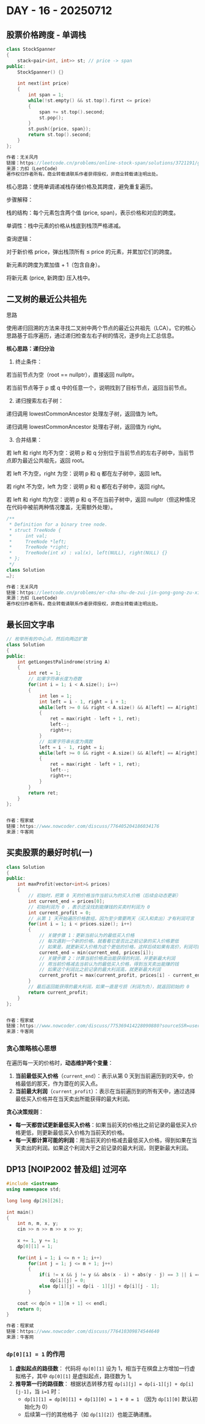 # DAY - 16 - 20250712

## 股票价格跨度 - 单调栈

```C++
class StockSpanner 
{
    stack<pair<int, int>> st; // price -> span
public:
    StockSpanner() {}
    
    int next(int price)
    {
        int span = 1;
        while(!st.empty() && st.top().first <= price)
        {
            span += st.top().second;
            st.pop();
        }
        st.push({price, span});
        return st.top().second;
    }
};

作者：无关风月
链接：https://leetcode.cn/problems/online-stock-span/solutions/3721191/gu-piao-jie-ge-kua-du-dan-diao-zhan-by-w-fqfv/
来源：力扣（LeetCode）
著作权归作者所有。商业转载请联系作者获得授权，非商业转载请注明出处。	
```

核心思路：使用单调递减栈存储价格及其跨度，避免重复遍历。

步骤解释：

栈的结构：每个元素包含两个值 (price, span)，表示价格和对应的跨度。

单调性：栈中元素的价格从栈底到栈顶严格递减。

查询逻辑：

对于新价格 price，弹出栈顶所有 ≤ price 的元素，并累加它们的跨度。

新元素的跨度为累加值 + 1（包含自身）。

将新元素 (price, 新跨度) 压入栈中。

## 二叉树的最近公共祖先

思路

使用递归回溯的方法来寻找二叉树中两个节点的最近公共祖先（LCA）。它的核心思路基于后序遍历，通过递归检查左右子树的情况，逐步向上汇总信息。

**核心思路：递归分治**

1. 终止条件：

若当前节点为空（root == nullptr），直接返回 nullptr。

若当前节点等于 p 或 q 中的任意一个，说明找到了目标节点，返回当前节点。

2. 递归搜索左右子树：

递归调用 lowestCommonAncestor 处理左子树，返回值为 left。

递归调用 lowestCommonAncestor 处理右子树，返回值为 right。

3. 合并结果：

若 left 和 right 均不为空：说明 p 和 q 分别位于当前节点的左右子树中，当前节点即为最近公共祖先，返回 root。

若 left 不为空，right 为空：说明 p 和 q 都在左子树中，返回 left。

若 right 不为空，left 为空：说明 p 和 q 都在右子树中，返回 right。

若 left 和 right 均为空：说明 p 和 q 不在当前子树中，返回 nullptr（但这种情况在代码中被前两种情况覆盖，无需额外处理）。

```C++
/**
 * Definition for a binary tree node.
 * struct TreeNode {
 *     int val;
 *     TreeNode *left;
 *     TreeNode *right;
 *     TreeNode(int x) : val(x), left(NULL), right(NULL) {}
 * };
 */
class Solution 
…};

作者：无关风月
链接：https://leetcode.cn/problems/er-cha-shu-de-zui-jin-gong-gong-zu-xian-lcof/solutions/3721242/er-cha-shu-de-zui-jin-gong-gong-zu-xian-kugzx/
来源：力扣（LeetCode）
著作权归作者所有。商业转载请联系作者获得授权，非商业转载请注明出处。
```

## 最长回文字串

```C++
// 枚举所有的中⼼点，然后向两边扩散
class Solution
{
public:
    int getLongestPalindrome(string A)
    {
        int ret = 1;
        // 如果字符串长度为奇数
        for(int i = 1; i < A.size(); i++)
        {
            int len = 1;
            int left = i - 1, right = i + 1;
            while(left >= 0 && right < A.size() && A[left] == A[right])
            {
                ret = max(right - left + 1, ret);
                left--;
                right++;
            }
            // 如果字符串长度为偶数
            left = i - 1, right = i;
            while(left >= 0 && right < A.size() && A[left] == A[right])
            {
                ret = max(right - left + 1, ret);
                left--;
                right++;
            }
        }
        return ret;
    }
};


作者：程家斌
链接：https://www.nowcoder.com/discuss/776405204186034176
来源：牛客网
```

## **买卖股票的最好时机(一)**

```C++
class Solution
{
public:
    int maxProfit(vector<int>& prices)
    {
        // 初始时，把第 0 天的价格当作当前认为的买入价格（后续会动态更新）
        int current_end = prices[0];
        // 初始利润为 0 ，表示还没找到能赚钱的买卖时利润为 0
        int current_profit = 0;
        // 从第 1 天开始遍历价格数组，因为至少需要两天（买入和卖出）才有利润可言
        for(int i = 1; i < prices.size(); i++)
        {
            // 关键步骤 1：更新当前认为的最低买入价格
            // 每次遇到一个新的价格，就看看它是否比之前记录的买入价格更低
            // 如果是，就更新买入价格为这个更低的价格，这样后续如果有高价，利润可能更大
            current_end = min(current_end, prices[i]);
            // 关键步骤 2：计算当前价格卖出能获得的利润，并更新最大利润
            // 用当前价格减去当前认为的最低买入价格，得到当天卖出能赚的钱
            // 如果这个利润比之前记录的最大利润高，就更新最大利润
            current_profit = max(current_profit, prices[i] - current_end);
        }
        // 最后返回能获得的最大利润，如果一直是亏损（利润为负），就返回初始的 0
        return current_profit;
    }
};


作者：程家斌
链接：https://www.nowcoder.com/discuss/775369414228090880?sourceSSR=users
来源：牛客网
```

### **贪心策略核心思想**

在遍历每一天的价格时，**动态维护两个变量**：

1. **当前最低买入价格**（`current_end`）：表示从第 0 天到当前遍历到的天中，价格最低的那天，作为潜在的买入点。
2. **当前最大利润**（`current_profit`）：表示在当前遍历到的所有天中，通过选择最低买入价格并在当天卖出所能获得的最大利润。

**贪心决策规则**：

- **每一天都尝试更新最低买入价格**：如果当前天的价格比之前记录的最低买入价格更低，则更新最低买入价格为当前天的价格。
- **每一天都计算可能的利润**：用当前天的价格减去最低买入价格，得到如果在当天卖出的利润。如果这个利润大于之前记录的最大利润，则更新最大利润。

## **DP13** **[NOIP2002 普及组] 过河卒**

```C++
#include <iostream>
using namespace std;
 
long long dp[26][26];
 
int main()
{
    int n, m, x, y;
    cin >> n >> m >> x >> y;
 
    x += 1, y += 1;
    dp[0][1] = 1;
 
    for(int i = 1; i <= n + 1; i++)
        for(int j = 1; j <= m + 1; j++)
        {
            if(i != x && j != y && abs(x - i) + abs(y - j) == 3 || i == x && j == y)
                dp[i][j] = 0;
            else dp[i][j] = dp[i - 1][j] + dp[i][j - 1];
        }
 
    cout << dp[n + 1][m + 1] << endl;
    return 0;
}

作者：程家斌
链接：https://www.nowcoder.com/discuss/776410309874544640
来源：牛客网
```

### **`dp[0][1] = 1` 的作用**

1. **虚拟起点的路径数**：
   代码将 `dp[0][1]` 设为 1，相当于在棋盘上方增加一行虚拟格子，其中 `dp[0][1]` 是虚拟起点，路径数为 1。
2. **推导第一行的路径数**：
   根据状态转移方程 `dp[i][j] = dp[i-1][j] + dp[i][j-1]`，当 `i=1` 时：
   - `dp[1][1] = dp[0][1] + dp[1][0] = 1 + 0 = 1`
     （因为 `dp[1][0]` 默认初始化为 0）
   - 后续第一行的其他格子（如 `dp[1][2]`）也能正确递推。